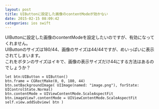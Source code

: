```yaml
---
layout: post
title: UIButtonに設定した画像のcontentModeが効かない
date: 2015-02-15 08:09:42
categories: ios swift
---
```

<p>UIButtonに設定した画像のcontentModeを設定したいのですが、有効になってくれません。<br>
UIButtonのサイズは180/44、画像のサイズは44/44ですが、めいっぱいに表示されてしまいます。<br>
これをボタンのサイズはイキで、画像の表示サイズだけ44にする方法はあるのでしょうか？</p>

<pre><code>let btn:UIButton = UIButton()
btn.frame = CGRectMake(0, 0, 180, 44)
btn.setBackgroundImage( UIImage(named: "image.png"), forState: UIControlState.Normal)
btn.contentMode = UIViewContentMode.ScaleAspectFit
btn.imageView?.contentMode = UIViewContentMode.ScaleAspectFit
self.view.addSubview( btn )
</code></pre>
